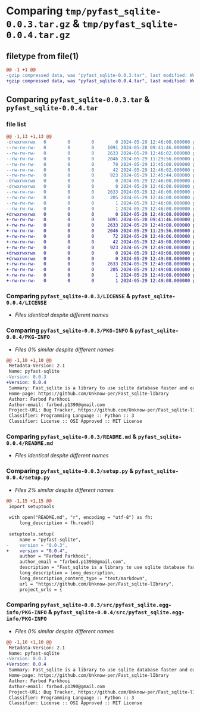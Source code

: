 # Comparing `tmp/pyfast_sqlite-0.0.3.tar.gz` & `tmp/pyfast_sqlite-0.0.4.tar.gz`

## filetype from file(1)

```diff
@@ -1 +1 @@
-gzip compressed data, was "pyfast_sqlite-0.0.3.tar", last modified: Wed May 29 12:46:00 2024, max compression
+gzip compressed data, was "pyfast_sqlite-0.0.4.tar", last modified: Wed May 29 12:49:07 2024, max compression
```

## Comparing `pyfast_sqlite-0.0.3.tar` & `pyfast_sqlite-0.0.4.tar`

### file list

```diff
@@ -1,13 +1,13 @@
-drwxrwxrwx   0        0        0        0 2024-05-29 12:46:00.000000 pyfast_sqlite-0.0.3/
--rw-rw-rw-   0        0        0     1091 2024-05-28 09:41:46.000000 pyfast_sqlite-0.0.3/LICENSE
--rw-rw-rw-   0        0        0     2633 2024-05-29 12:46:02.000000 pyfast_sqlite-0.0.3/PKG-INFO
--rw-rw-rw-   0        0        0     2046 2024-05-29 11:29:56.000000 pyfast_sqlite-0.0.3/README.md
--rw-rw-rw-   0        0        0       70 2024-05-29 12:45:00.000000 pyfast_sqlite-0.0.3/pyproject.toml
--rw-rw-rw-   0        0        0       42 2024-05-29 12:46:02.000000 pyfast_sqlite-0.0.3/setup.cfg
--rw-rw-rw-   0        0        0      923 2024-05-29 12:45:44.000000 pyfast_sqlite-0.0.3/setup.py
-drwxrwxrwx   0        0        0        0 2024-05-29 12:46:00.000000 pyfast_sqlite-0.0.3/src/
-drwxrwxrwx   0        0        0        0 2024-05-29 12:46:00.000000 pyfast_sqlite-0.0.3/src/pyfast_sqlite.egg-info/
--rw-rw-rw-   0        0        0     2633 2024-05-29 12:46:00.000000 pyfast_sqlite-0.0.3/src/pyfast_sqlite.egg-info/PKG-INFO
--rw-rw-rw-   0        0        0      205 2024-05-29 12:46:00.000000 pyfast_sqlite-0.0.3/src/pyfast_sqlite.egg-info/SOURCES.txt
--rw-rw-rw-   0        0        0        1 2024-05-29 12:46:00.000000 pyfast_sqlite-0.0.3/src/pyfast_sqlite.egg-info/dependency_links.txt
--rw-rw-rw-   0        0        0        1 2024-05-29 12:46:00.000000 pyfast_sqlite-0.0.3/src/pyfast_sqlite.egg-info/top_level.txt
+drwxrwxrwx   0        0        0        0 2024-05-29 12:49:08.000000 pyfast_sqlite-0.0.4/
+-rw-rw-rw-   0        0        0     1091 2024-05-28 09:41:46.000000 pyfast_sqlite-0.0.4/LICENSE
+-rw-rw-rw-   0        0        0     2633 2024-05-29 12:49:08.000000 pyfast_sqlite-0.0.4/PKG-INFO
+-rw-rw-rw-   0        0        0     2046 2024-05-29 11:29:56.000000 pyfast_sqlite-0.0.4/README.md
+-rw-rw-rw-   0        0        0       72 2024-05-29 12:49:06.000000 pyfast_sqlite-0.0.4/pyproject.toml
+-rw-rw-rw-   0        0        0       42 2024-05-29 12:49:08.000000 pyfast_sqlite-0.0.4/setup.cfg
+-rw-rw-rw-   0        0        0      923 2024-05-29 12:49:00.000000 pyfast_sqlite-0.0.4/setup.py
+drwxrwxrwx   0        0        0        0 2024-05-29 12:49:08.000000 pyfast_sqlite-0.0.4/src/
+drwxrwxrwx   0        0        0        0 2024-05-29 12:49:08.000000 pyfast_sqlite-0.0.4/src/pyfast_sqlite.egg-info/
+-rw-rw-rw-   0        0        0     2633 2024-05-29 12:49:08.000000 pyfast_sqlite-0.0.4/src/pyfast_sqlite.egg-info/PKG-INFO
+-rw-rw-rw-   0        0        0      205 2024-05-29 12:49:08.000000 pyfast_sqlite-0.0.4/src/pyfast_sqlite.egg-info/SOURCES.txt
+-rw-rw-rw-   0        0        0        1 2024-05-29 12:49:08.000000 pyfast_sqlite-0.0.4/src/pyfast_sqlite.egg-info/dependency_links.txt
+-rw-rw-rw-   0        0        0        1 2024-05-29 12:49:08.000000 pyfast_sqlite-0.0.4/src/pyfast_sqlite.egg-info/top_level.txt
```

### Comparing `pyfast_sqlite-0.0.3/LICENSE` & `pyfast_sqlite-0.0.4/LICENSE`

 * *Files identical despite different names*

### Comparing `pyfast_sqlite-0.0.3/PKG-INFO` & `pyfast_sqlite-0.0.4/PKG-INFO`

 * *Files 0% similar despite different names*

```diff
@@ -1,10 +1,10 @@
 Metadata-Version: 2.1
 Name: pyfast-sqlite
-Version: 0.0.3
+Version: 0.0.4
 Summary: Fast_sqlite is a library to use sqlite database faster and easier.
 Home-page: https://github.com/Unknow-per/Fast_sqlite-lIbrary
 Author: Farbod Parkhooi
 Author-email: farbod.p1390@gmail.com
 Project-URL: Bug Tracker, https://github.com/Unknow-per/Fast_sqlite-lIbrary/~/issues
 Classifier: Programming Language :: Python :: 3
 Classifier: License :: OSI Approved :: MIT License
```

### Comparing `pyfast_sqlite-0.0.3/README.md` & `pyfast_sqlite-0.0.4/README.md`

 * *Files identical despite different names*

### Comparing `pyfast_sqlite-0.0.3/setup.py` & `pyfast_sqlite-0.0.4/setup.py`

 * *Files 2% similar despite different names*

```diff
@@ -1,15 +1,15 @@
 import setuptools
 
 with open("README.md", "r", encoding = "utf-8") as fh:
     long_description = fh.read()
 
 setuptools.setup(
     name = "pyfast-sqlite",
-    version = "0.0.3",
+    version = "0.0.4",
     author = "Farbod Parkhooi",
     author_email = "farbod.p1390@gmail.com",
     description = "Fast_sqlite is a library to use sqlite database faster and easier.",
     long_description = long_description,
     long_description_content_type = "text/markdown",
     url = "https://github.com/Unknow-per/Fast_sqlite-lIbrary",
     project_urls = {
```

### Comparing `pyfast_sqlite-0.0.3/src/pyfast_sqlite.egg-info/PKG-INFO` & `pyfast_sqlite-0.0.4/src/pyfast_sqlite.egg-info/PKG-INFO`

 * *Files 0% similar despite different names*

```diff
@@ -1,10 +1,10 @@
 Metadata-Version: 2.1
 Name: pyfast-sqlite
-Version: 0.0.3
+Version: 0.0.4
 Summary: Fast_sqlite is a library to use sqlite database faster and easier.
 Home-page: https://github.com/Unknow-per/Fast_sqlite-lIbrary
 Author: Farbod Parkhooi
 Author-email: farbod.p1390@gmail.com
 Project-URL: Bug Tracker, https://github.com/Unknow-per/Fast_sqlite-lIbrary/~/issues
 Classifier: Programming Language :: Python :: 3
 Classifier: License :: OSI Approved :: MIT License
```

